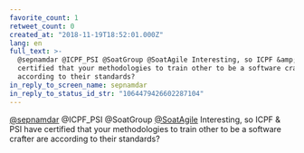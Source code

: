 ```yaml
---
favorite_count: 1
retweet_count: 0
created_at: "2018-11-19T18:52:01.000Z"
lang: en
full_text: >-
  @sepnamdar @ICPF_PSI @SoatGroup @SoatAgile Interesting, so ICPF &amp; PSI have
  certified that your methodologies to train other to be a software crafter are
  according to their standards?
in_reply_to_screen_name: sepnamdar
in_reply_to_status_id_str: "1064479426602287104"
---
```


[@sepnamdar](https://twitter.com/sepnamdar) @ICPF_PSI @SoatGroup
[@SoatAgile](https://twitter.com/SoatAgile) Interesting, so ICPF &amp; PSI have
certified that your methodologies to train other to be a software crafter are
according to their standards?
